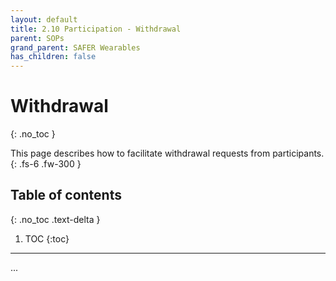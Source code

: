 ```yaml
---
layout: default
title: 2.10 Participation - Withdrawal
parent: SOPs
grand_parent: SAFER Wearables
has_children: false
---
```


# Withdrawal
{: .no_toc }

This page describes how to facilitate withdrawal requests from participants.
{: .fs-6 .fw-300 }

## Table of contents
{: .no_toc .text-delta }

1. TOC
{:toc}

---

...
